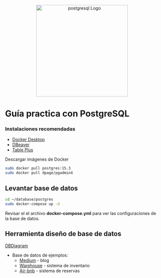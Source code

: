 <p align="center">
  <a href="https://www.postgresql.org/" target="blank"><img src="https://devtalles.com/images/postgresql.png" width="300" alt="postgresql Logo" /></a>
</p>

# Guía practica con PostgreSQL


### Instalaciones recomendadas


* [Docker Desktop](https://www.docker.com/get-started)
* [DBeaver](https://dbeaver.io/) 
* [Table Plus](https://tableplus.com/) 



Descargar imágenes de Docker

```sh
sudo docker pull postgres:15.3
sudo docker pull dpage/pgadmin4
```

## Levantar base de datos

```sh
cd ~/database/postgres
sudo docker-compose up -d         
```
Revisar el el archivo **docker-compose.yml** para ver las configuraciones de la base de datos.

## Herramienta diseño de base de datos

[DBDiagram](https://dbdiagram.io)

- Base de datos de ejemplos:
  * [Medium](https://dbdiagram.io/d/Medium-661d473803593b6b61093f52) - blog
  * [Warehouse](https://dbdiagram.io/d/warehouse-DB-665907bdb65d933879226a16) - sistema de inventario
  * [Air-bnb](https://drawsql.app/templates/airbnb) - sistema de reservas

